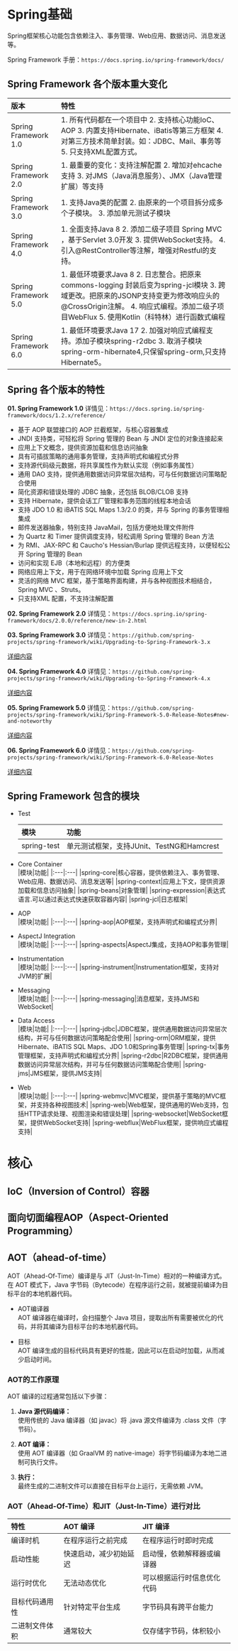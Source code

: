 # Spring基础

Spring框架核心功能包含依赖注入、事务管理、Web应用、数据访问、消息发送等。

Spring Framework 手册：`https://docs.spring.io/spring-framework/docs/`<br>

## Spring Framework 各个版本重大变化
|版本|特性|
|:---|:---|
|Spring Framework 1.0|1. 所有代码都在一个项目中 2. 支持核心功能IoC、AOP 3. 内置支持Hibernate、iBatis等第三方框架 4. 对第三方技术简单封装。如：JDBC、Mail、事务等 5. 只支持XML配置方式。|
|Spring Framework 2.0|1. 最重要的变化：支持注解配置 2. 增加对ehcache支持 3. 对JMS（Java消息服务）、JMX（Java管理扩展）等支持|
|Spring Framework 3.0|1. 支持Java类的配置 2. 由原来的一个项目拆分成多个子模块。 3. 添加单元测试子模块|
|Spring Framework 4.0|1. 全面支持Java 8 2. 添加二级子项目 Spring MVC ，基于Servlet 3.0开发 3. 提供WebSocket支持。 4. 引入@RestController等注解，增强对Restful的支持。|
|Spring Framework 5.0|1. 最低环境要求Java 8 2. 日志整合。把原来commons-logging 封装后变为spring-jcl模块 3. 跨域更改。把原来的JSONP支持变更为修改响应头的@CrossOrigin注解。 4. 响应式编程。添加二级子项目WebFlux 5. 使用Kotlin（科特林）进行函数式编程|
|Spring Framework 6.0|1. 最低环境要求Java 17 2. 加强对响应式编程支持。添加子模块spring-r2dbc 3. 取消子模块spring-orm-hibernate4,只保留spring-orm,只支持Hibernate5。|


## Spring 各个版本的特性

**01. Spring Framework 1.0**
详情见：`https://docs.spring.io/spring-framework/docs/1.2.x/reference/`<br>

- 基于 AOP 联盟接口的 AOP 拦截框架，与核心容器集成
- JNDI 支持类，可轻松将 Spring 管理的 Bean 与 JNDI 定位的对象连接起来
- 应用上下文概念，提供资源加载和信息访问抽象
- 具有可插拔策略的通用事务管理，支持声明式和编程式分界
- 支持源代码级元数据，将共享属性作为默认实现（例如事务属性）
- 通用 DAO 支持，提供通用数据访问异常层次结构，可与任何数据访问策略配合使用
- 简化资源和错误处理的 JDBC 抽象，还包括 BLOB/CLOB 支持
- 支持 Hibernate，提供会话工厂管理和事务范围的线程本地会话
- 支持 JDO 1.0 和 iBATIS SQL Maps 1.3/2.0 的类，并与 Spring 的事务管理相集成
- 邮件发送器抽象，特别支持 JavaMail，包括方便地处理文件附件
- 为 Quartz 和 Timer 提供调度支持，轻松调用 Spring 管理的 Bean 方法
- 为 RMI、JAX-RPC 和 Caucho's Hessian/Burlap 提供远程支持，以便轻松公开 Spring 管理的 Bean
- 访问和实现 EJB（本地和远程）的方便类
- 网络应用上下文，用于在网络环境中加载 Spring 应用上下文
- 灵活的网络 MVC 框架，基于策略界面构建，并与各种视图技术相结合，Spring MVC 、Struts。
- 只支持XML 配置，不支持注解配置

**02. Spring Framework 2.0**
详情见：`https://docs.spring.io/spring-framework/docs/2.0.0/reference/new-in-2.html`<br>

**03. Spring Framework 3.0**
详情见：`https://github.com/spring-projects/spring-framework/wiki/Upgrading-to-Spring-Framework-3.x`<br>

[详细内容](./spring-framework.wiki/Upgrading-to-Spring-Framework-3.x.md)<br>

**04. Spring Framework 4.0**
详情见：`https://github.com/spring-projects/spring-framework/wiki/Upgrading-to-Spring-Framework-4.x`<br>

[详细内容](./spring-framework.wiki/Upgrading-to-Spring-Framework-4.x.md)<br>

**05. Spring Framework 5.0**
详情见：`https://github.com/spring-projects/spring-framework/wiki/Spring-Framework-5.0-Release-Notes#new-and-noteworthy`<br>

[详细内容](./spring-framework.wiki/Spring-Framework-5.0-Release-Notes.md)

**06. Spring Framework 6.0**
详情见：`https://github.com/spring-projects/spring-framework/wiki/Spring-Framework-6.0-Release-Notes`<br>

[详细内容](./spring-framework.wiki/Spring-Framework-6.0-Release-Notes.md)

## Spring Framework 包含的模块

* Test<br>

  |模块|功能|
  |:---|:---|
  |spring-test|单元测试框架，支持JUnit、TestNG和Hamcrest|

* Core Container<br>
  |模块|功能|
  |:---|:---|
  |spring-core|核心容器，提供依赖注入、事务管理、Web应用、数据访问、消息发送等|
  |spring-context|应用上下文，提供资源加载和信息访问抽象|
  |spring-beans|对象管理|
  |spring-expression|表达式语言.可以通过表达式快速获取容器内容|
  |spring-jcl|日志框架|

* AOP<br>
  |模块|功能|
  |:---|:---|
  |spring-aop|AOP框架，支持声明式和编程式分界|

* AspectJ Integration<br>
  |模块|功能|
  |:---|:---|
  |spring-aspects|AspectJ集成，支持AOP和事务管理|

* Instrumentation<br>
  |模块|功能|
  |:---|:---|
  |spring-instrument|Instrumentation框架，支持对JVM的扩展|

* Messaging<br>
  |模块|功能|
  |:---|:---|
  |spring-messaging|消息框架，支持JMS和WebSocket|

* Data Access<br>
  |模块|功能|
  |:---|:---|
  |spring-jdbc|JDBC框架，提供通用数据访问异常层次结构，并可与任何数据访问策略配合使用|
  |spring-orm|ORM框架，提供Hibernate、iBATIS SQL Maps、JDO 1.0和Spring事务管理|
  |spring-tx|事务管理框架，支持声明式和编程式分界|
  |spring-r2dbc|R2DBC框架，提供通用数据访问异常层次结构，并可与任何数据访问策略配合使用|
  |spring-jms|JMS框架，提供JMS支持|

* Web<br>
  |模块|功能|
  |:---|:---|
  |spring-webmvc|MVC框架，提供基于策略的MVC框架，并支持各种视图技术|
  |spring-web|Web框架，提供通用的Web支持，包括HTTP请求处理、视图渲染和错误处理|
  |spring-websocket|WebSocket框架，提供WebSocket支持|
  |spring-webflux|WebFlux框架，提供响应式编程支持|

# 核心

## IoC（Inversion of Control）容器

## 面向切面编程AOP（Aspect-Oriented Programming）

## AOT（ahead-of-time）
AOT（Ahead-Of-Time）编译是与 JIT（Just-In-Time）相对的一种编译方式。
在 AOT 模式下，Java 字节码（Bytecode）在程序运行之前，就被提前编译为目标平台的本地机器代码。<br>

- AOT编译器<br>
  AOT 编译器在编译时，会扫描整个 Java 项目，提取出所有需要被优化的代码，并将其编译为目标平台的本地机器代码。

- 目标<br>
  AOT 编译生成的目标代码具有更好的性能，因此可以在启动时加载，从而减少启动时间。

### AOT的工作原理
AOT 编译的过程通常包括以下步骤：

01. **Java 源代码编译：**<br>
  使用传统的 Java 编译器（如 javac）将 .java 源文件编译为 .class 文件（字节码）。

02. **AOT 编译：**<br>
  使用 AOT 编译器（如 GraalVM 的 native-image）将字节码编译为本地二进制可执行文件。

03. **执行：**<br>
  最终生成的二进制文件可以直接在目标平台上运行，无需依赖 JVM。

### AOT（Ahead-Of-Time）和JIT（Just-In-Time）进行对比

|特性|AOT 编译|JIT 编译|
|:---|:---|:---|
|编译时机|在程序运行之前完成|在程序运行时即时完成|
|启动性能|快速启动，减少初始延迟|启动慢，依赖解释器或编译器|
|运行时优化|无法动态优化|可以根据运行时信息优化代码|
|目标代码通用性|针对特定平台生成|字节码具有跨平台能力|
|二进制文件体积|通常较大|仅存储字节码，体积较小|
